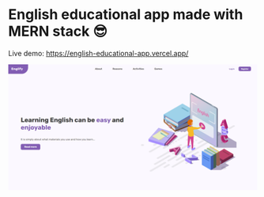# English educational app made with MERN stack 😎

Live demo: https://english-educational-app.vercel.app/

![Design preview for the english-educational-app](./public/assets/preview.png)









